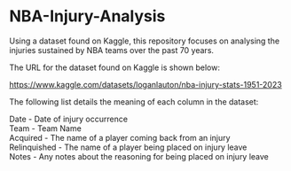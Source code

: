 # NBA-Injury-Analysis
Using a dataset found on Kaggle, this repository focuses on analysing the injuries sustained by NBA teams over the past 70 years.

The URL for the dataset found on Kaggle is shown below:

https://www.kaggle.com/datasets/loganlauton/nba-injury-stats-1951-2023

The following list details the meaning of each column in the dataset:

Date - Date of injury occurrence  
Team - Team Name  
Acquired - The name of a player coming back from an injury  
Relinquished - The name of a player being placed on injury leave  
Notes - Any notes about the reasoning for being placed on injury leave  

